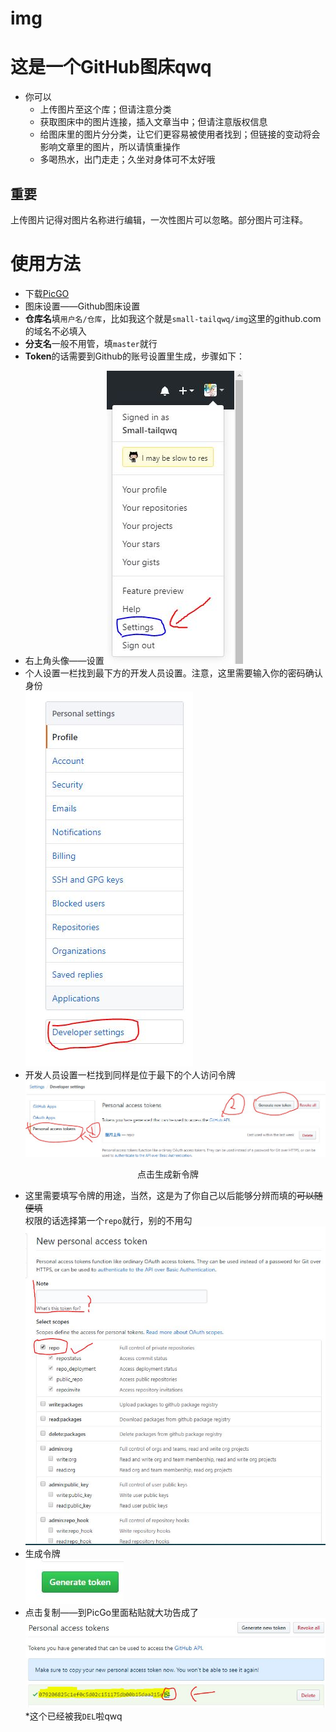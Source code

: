# **img**  
# 这是一个GitHub图床**qwq**  
- 你可以  
  - 上传图片至这个库；但请注意分类  
  - 获取图床中的图片连接，插入文章当中；但请注意版权信息  
  - 给图床里的图片分分类，让它们更容易被使用者找到；但链接的变动将会影响文章里的图片，所以请慎重操作  
  - 多喝热水，出门走走；久坐对身体可不太好哦  

## 重要  
上传图片记得对图片名称进行编辑，一次性图片可以忽略。部分图片可注释。  


# 使用方法  
- 下载[PicGO](https://github.com/Molunerfinn/PicGo)  
- 图床设置——Github图床设置  
- **仓库名**填`用户名/仓库`，比如我这个就是`small-tailqwq/img`这里的github.com的域名不必填入  
- **分支名**一般不用管，填`master`就行  
- **Token**的话需要到Github的账号设置里生成，步骤如下：  
* 右上角头像——设置 
![](https://raw.githubusercontent.com/Small-tailqwq/img/master/blog/img001.JPG)
* 个人设置一栏找到最下方的开发人员设置。注意，这里需要输入你的密码确认身份  
![](https://raw.githubusercontent.com/Small-tailqwq/img/master/blog/img002.JPG)
* 开发人员设置一栏找到同样是位于最下的个人访问令牌  
![](https://raw.githubusercontent.com/Small-tailqwq/img/master/blog/img003.JPG)  
<p align="center">点击生成新令牌</p>

* 这里需要填写令牌的用途，当然，这是为了你自己以后能够分辨而填的~~可以随便填~~  
权限的话选择第一个`repo`就行，别的不用勾  
![](https://raw.githubusercontent.com/Small-tailqwq/img/master/blog/img004.JPG)
* 生成令牌  
![](https://raw.githubusercontent.com/Small-tailqwq/img/master/blog/img005.JPG)
* 点击复制——到PicGo里面粘贴就大功告成了  
![](https://raw.githubusercontent.com/Small-tailqwq/img/master/blog/img006.JPG)  
*这个已经被我`DEL`啦qwq
